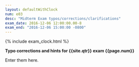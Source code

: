 ```yaml
---
layout: defaultWithClock
num: e03
desc: "Midterm Exam typos/corrections/clarifications"
exam_date: 2016-12-06 12:00:00.00-8
exam_end: "2016-12-06 15:00:00 -0800"
---
```


{% include exam_clock.html %}

<div style="display:none; clear:both;">
http://ucsb-cs56-f16.github.io/exam/e03/typos/
</div>

<b >Typo corrections and hints for {{site.qtr}} exam {{page.num}}</b>

Enter them here.

<div style="display:none;">
http://ucsb-cs56-f16.github.io/exam/e03/typos/
</div>

